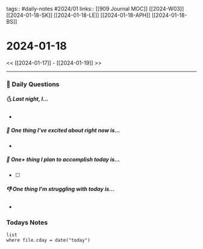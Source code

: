 tags:: #daily-notes #2024/01 
links:: [[909 Journal MOC]] [[2024-W03]] [[2024-01-18-SK]] [[2024-01-18-LE]] [[2024-01-18-APH]] [[2024-01-18-BS]]
# 2024-01-18

<< [[2024-01-17]] - [[2024-01-19]] >>

---
### 📅 Daily Questions
##### 🌜 Last night, I...
- 

##### 🙌 One thing I've excited about right now is...
- 

##### 🚀 One+ thing I plan to accomplish today is...
- [ ] 

##### 👎 One thing I'm struggling with today is...
- 

### Todays Notes
```dataview
list 
where file.cday = date("today")
```